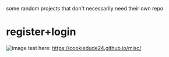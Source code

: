 some random projects that don't necessarily need their own repo
# register+login
![image](https://github.com/user-attachments/assets/75588ab8-1e73-4cb4-857f-eac05f65826d)
test here: https://cookiedude24.github.io/misc/
